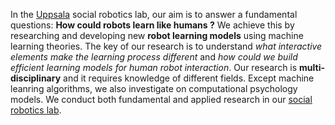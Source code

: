 In the [Uppsala](http://uu.se/en/) social robotics lab, our aim is to answer a fundamental questions: **How could robots learn like humans ?** We achieve this by researching and developing new **robot learning models** using machine learning theories. The key of our research is to understand _what interactive elements make the learning process different_ and _how could we build efficient learning models for human robot interaction_. 
Our research is **multi-disciplinary** and it requires knowledge of different fields. Except machine leanring algorithms, we also investigate on computational psychology models. We conduct both fundamental and applied research in our [social robotics lab](http://hri.research.it.uu.se/people.html).


